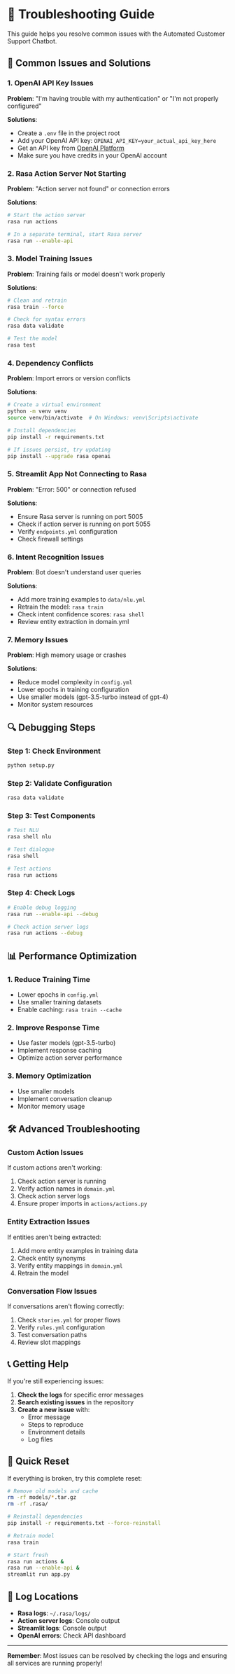 # 🔧 Troubleshooting Guide

This guide helps you resolve common issues with the Automated Customer Support Chatbot.

## 🚨 Common Issues and Solutions

### 1. **OpenAI API Key Issues**

**Problem**: "I'm having trouble with my authentication" or "I'm not properly configured"

**Solutions**:
- Create a `.env` file in the project root
- Add your OpenAI API key: `OPENAI_API_KEY=your_actual_api_key_here`
- Get an API key from [OpenAI Platform](https://platform.openai.com/api-keys)
- Make sure you have credits in your OpenAI account

### 2. **Rasa Action Server Not Starting**

**Problem**: "Action server not found" or connection errors

**Solutions**:
```bash
# Start the action server
rasa run actions

# In a separate terminal, start Rasa server
rasa run --enable-api
```

### 3. **Model Training Issues**

**Problem**: Training fails or model doesn't work properly

**Solutions**:
```bash
# Clean and retrain
rasa train --force

# Check for syntax errors
rasa data validate

# Test the model
rasa test
```

### 4. **Dependency Conflicts**

**Problem**: Import errors or version conflicts

**Solutions**:
```bash
# Create a virtual environment
python -m venv venv
source venv/bin/activate  # On Windows: venv\Scripts\activate

# Install dependencies
pip install -r requirements.txt

# If issues persist, try updating
pip install --upgrade rasa openai
```

### 5. **Streamlit App Not Connecting to Rasa**

**Problem**: "Error: 500" or connection refused

**Solutions**:
- Ensure Rasa server is running on port 5005
- Check if action server is running on port 5055
- Verify `endpoints.yml` configuration
- Check firewall settings

### 6. **Intent Recognition Issues**

**Problem**: Bot doesn't understand user queries

**Solutions**:
- Add more training examples to `data/nlu.yml`
- Retrain the model: `rasa train`
- Check intent confidence scores: `rasa shell`
- Review entity extraction in domain.yml

### 7. **Memory Issues**

**Problem**: High memory usage or crashes

**Solutions**:
- Reduce model complexity in `config.yml`
- Lower epochs in training configuration
- Use smaller models (gpt-3.5-turbo instead of gpt-4)
- Monitor system resources

## 🔍 Debugging Steps

### Step 1: Check Environment
```bash
python setup.py
```

### Step 2: Validate Configuration
```bash
rasa data validate
```

### Step 3: Test Components
```bash
# Test NLU
rasa shell nlu

# Test dialogue
rasa shell

# Test actions
rasa run actions
```

### Step 4: Check Logs
```bash
# Enable debug logging
rasa run --enable-api --debug

# Check action server logs
rasa run actions --debug
```

## 📊 Performance Optimization

### 1. **Reduce Training Time**
- Lower epochs in `config.yml`
- Use smaller training datasets
- Enable caching: `rasa train --cache`

### 2. **Improve Response Time**
- Use faster models (gpt-3.5-turbo)
- Implement response caching
- Optimize action server performance

### 3. **Memory Optimization**
- Use smaller models
- Implement conversation cleanup
- Monitor memory usage

## 🛠️ Advanced Troubleshooting

### Custom Action Issues
If custom actions aren't working:
1. Check action server is running
2. Verify action names in `domain.yml`
3. Check action server logs
4. Ensure proper imports in `actions/actions.py`

### Entity Extraction Issues
If entities aren't being extracted:
1. Add more entity examples in training data
2. Check entity synonyms
3. Verify entity mappings in `domain.yml`
4. Retrain the model

### Conversation Flow Issues
If conversations aren't flowing correctly:
1. Check `stories.yml` for proper flows
2. Verify `rules.yml` configuration
3. Test conversation paths
4. Review slot mappings

## 📞 Getting Help

If you're still experiencing issues:

1. **Check the logs** for specific error messages
2. **Search existing issues** in the repository
3. **Create a new issue** with:
   - Error message
   - Steps to reproduce
   - Environment details
   - Log files

## 🔄 Quick Reset

If everything is broken, try this complete reset:

```bash
# Remove old models and cache
rm -rf models/*.tar.gz
rm -rf .rasa/

# Reinstall dependencies
pip install -r requirements.txt --force-reinstall

# Retrain model
rasa train

# Start fresh
rasa run actions &
rasa run --enable-api &
streamlit run app.py
```

## 📝 Log Locations

- **Rasa logs**: `~/.rasa/logs/`
- **Action server logs**: Console output
- **Streamlit logs**: Console output
- **OpenAI errors**: Check API dashboard

---

**Remember**: Most issues can be resolved by checking the logs and ensuring all services are running properly! 